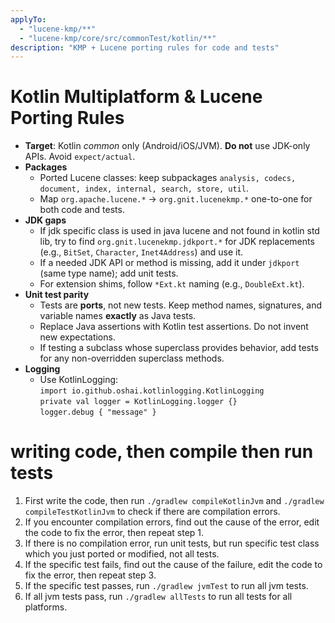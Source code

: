 ```yaml
---
applyTo:
  - "lucene-kmp/**"
  - "lucene-kmp/core/src/commonTest/kotlin/**"
description: "KMP + Lucene porting rules for code and tests"
---
```


# Kotlin Multiplatform & Lucene Porting Rules

- **Target**: Kotlin *common* only (Android/iOS/JVM). **Do not** use JDK-only APIs. Avoid `expect/actual`.
- **Packages**
    - Ported Lucene classes: keep subpackages `analysis, codecs, document, index, internal, search, store, util`.
    - Map `org.apache.lucene.*` → `org.gnit.lucenekmp.*` one-to-one for both code and tests.
- **JDK gaps**
    - If jdk specific class is used in java lucene and not found in kotlin std lib, try to find `org.gnit.lucenekmp.jdkport.*` for JDK replacements (e.g., `BitSet`, `Character`, `Inet4Address`) and use it.
    - If a needed JDK API or method is missing, add it under `jdkport` (same type name); add unit tests.
    - For extension shims, follow `*Ext.kt` naming (e.g., `DoubleExt.kt`).
- **Unit test parity**
    - Tests are **ports**, not new tests. Keep method names, signatures, and variable names **exactly** as Java tests.
    - Replace Java assertions with Kotlin test assertions. Do not invent new expectations.
    - If testing a subclass whose superclass provides behavior, add tests for any non-overridden superclass methods.
- **Logging**
    - Use KotlinLogging:  
      `import io.github.oshai.kotlinlogging.KotlinLogging`  
      `private val logger = KotlinLogging.logger {}`  
      `logger.debug { "message" }`

# writing code, then compile then run tests
1. First write the code, then run `./gradlew compileKotlinJvm` and `./gradlew compileTestKotlinJvm` to check if there are compilation errors.
2. If you encounter compilation errors, find out the cause of the error, edit the code to fix the error, then repeat step 1.
3. If there is no compilation error, run unit tests, but run specific test class which you just ported or modified, not all tests.
4. If the specific test fails, find out the cause of the failure, edit the code to fix the error, then repeat step 3.
5. If the specific test passes, run `./gradlew jvmTest` to run all jvm tests.
6. If all jvm tests pass, run `./gradlew allTests` to run all tests for all platforms.
